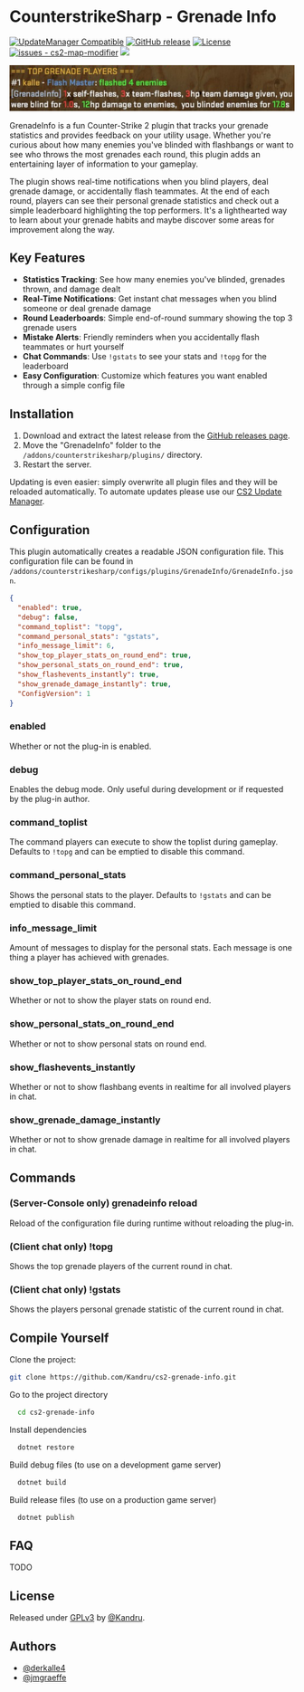 # CounterstrikeSharp - Grenade Info

[![UpdateManager Compatible](https://img.shields.io/badge/CS2-UpdateManager-darkgreen)](https://github.com/Kandru/cs2-update-manager/)
[![GitHub release](https://img.shields.io/github/release/Kandru/cs2-grenade-info?include_prereleases=&sort=semver&color=blue)](https://github.com/Kandru/cs2-grenade-info/releases/)
[![License](https://img.shields.io/badge/License-GPLv3-blue)](#license)
[![issues - cs2-map-modifier](https://img.shields.io/github/issues/Kandru/cs2-grenade-info)](https://github.com/Kandru/cs2-grenade-info/issues)
[![](https://www.paypalobjects.com/en_US/i/btn/btn_donateCC_LG.gif)](https://www.paypal.com/donate/?hosted_button_id=C2AVYKGVP9TRG)

![GrenadeInfo Plugin Screenshot](screenshot.png)

GrenadeInfo is a fun Counter-Strike 2 plugin that tracks your grenade statistics and provides feedback on your utility usage. Whether you're curious about how many enemies you've blinded with flashbangs or want to see who throws the most grenades each round, this plugin adds an entertaining layer of information to your gameplay.

The plugin shows real-time notifications when you blind players, deal grenade damage, or accidentally flash teammates. At the end of each round, players can see their personal grenade statistics and check out a simple leaderboard highlighting the top performers. It's a lighthearted way to learn about your grenade habits and maybe discover some areas for improvement along the way.

## Key Features

- **Statistics Tracking**: See how many enemies you've blinded, grenades thrown, and damage dealt
- **Real-Time Notifications**: Get instant chat messages when you blind someone or deal grenade damage
- **Round Leaderboards**: Simple end-of-round summary showing the top 3 grenade users
- **Mistake Alerts**: Friendly reminders when you accidentally flash teammates or hurt yourself
- **Chat Commands**: Use `!gstats` to see your stats and `!topg` for the leaderboard
- **Easy Configuration**: Customize which features you want enabled through a simple config file

## Installation

1. Download and extract the latest release from the [GitHub releases page](https://github.com/Kandru/cs2-grenade-info/releases/).
2. Move the "GrenadeInfo" folder to the `/addons/counterstrikesharp/plugins/` directory.
3. Restart the server.

Updating is even easier: simply overwrite all plugin files and they will be reloaded automatically. To automate updates please use our [CS2 Update Manager](https://github.com/Kandru/cs2-update-manager/).


## Configuration

This plugin automatically creates a readable JSON configuration file. This configuration file can be found in `/addons/counterstrikesharp/configs/plugins/GrenadeInfo/GrenadeInfo.json`.

```json
{
  "enabled": true,
  "debug": false,
  "command_toplist": "topg",
  "command_personal_stats": "gstats",
  "info_message_limit": 6,
  "show_top_player_stats_on_round_end": true,
  "show_personal_stats_on_round_end": true,
  "show_flashevents_instantly": true,
  "show_grenade_damage_instantly": true,
  "ConfigVersion": 1
}
```

### enabled

Whether or not the plug-in is enabled.

### debug

Enables the debug mode. Only useful during development or if requested by the plug-in author.

### command_toplist

The command players can execute to show the toplist during gameplay. Defaults to `!topg` and can be emptied to disable this command.

### command_personal_stats

Shows the personal stats to the player. Defaults to `!gstats` and can be emptied to disable this command.

### info_message_limit

Amount of messages to display for the personal stats. Each message is one thing a player has achieved with grenades.

### show_top_player_stats_on_round_end

Whether or not to show the player stats on round end.

### show_personal_stats_on_round_end

Whether or not to show personal stats on round end.

### show_flashevents_instantly

Whether or not to show flashbang events in realtime for all involved players in chat.

### show_grenade_damage_instantly

Whether or not to show grenade damage in realtime for all involved players in chat.

## Commands

### (Server-Console only) grenadeinfo reload

Reload of the configuration file during runtime without reloading the plug-in.

### (Client chat only) !topg

Shows the top grenade players of the current round in chat.

### (Client chat only) !gstats

Shows the players personal grenade statistic of the current round in chat.

## Compile Yourself

Clone the project:

```bash
git clone https://github.com/Kandru/cs2-grenade-info.git
```

Go to the project directory

```bash
  cd cs2-grenade-info
```

Install dependencies

```bash
  dotnet restore
```

Build debug files (to use on a development game server)

```bash
  dotnet build
```

Build release files (to use on a production game server)

```bash
  dotnet publish
```

## FAQ

TODO

## License

Released under [GPLv3](/LICENSE) by [@Kandru](https://github.com/Kandru).

## Authors

- [@derkalle4](https://www.github.com/derkalle4)
- [@jmgraeffe](https://www.github.com/jmgraeffe)
